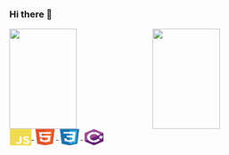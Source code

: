 ### Hi there 👋

 <div>
  <a href="https://github.com/djonatanfav">
  <img height="180em" style="width: 49%; float: left; margin: none;" src="https://github-readme-stats.vercel.app/api?username=djonatanfav&show_icons=true&theme=dracula&include_all_commits=true&count_private=true"/>
  <img height="180em" style="width: 49%; float: right; margin: none;"  src="https://github-readme-stats.vercel.app/api/top-langs/?username=djonatanfav&count_private=true&layout=compact&langs_count=7&theme=dracula"/>
</div>
<div style="display: inline_block"><br>
  <img align="center" alt="Rafa-Js" height="30" width="40" src="https://raw.githubusercontent.com/devicons/devicon/master/icons/javascript/javascript-plain.svg">
  <img align="center" alt="Rafa-HTML" height="30" width="40" src="https://raw.githubusercontent.com/devicons/devicon/master/icons/html5/html5-original.svg">
  <img align="center" alt="Rafa-CSS" height="30" width="40" src="https://raw.githubusercontent.com/devicons/devicon/master/icons/css3/css3-original.svg">
  <img align="center" alt="Rafa-Csharp" height="30" width="40" src="https://raw.githubusercontent.com/devicons/devicon/master/icons/csharp/csharp-original.svg">
</div>

<!-- 
- 🔭 I’m currently working on ...
- 🌱 I’m currently learning ...
- 👯 I’m looking to collaborate on ...
- 🤔 I’m looking for help with ...
- 💬 Ask me about ...
- 📫 How to reach me: ...
- 😄 Pronouns: ...
- ⚡ Fun fact: ...
-->
